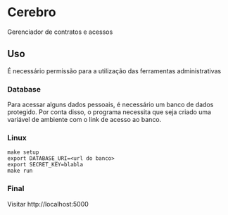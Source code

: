 # Cerebro
Gerenciador de contratos e acessos

## Uso
É necessário permissão para a utilização das ferramentas administrativas

### Database
Para acessar alguns dados pessoais, é necessário um banco de dados protegido. Por conta disso, o programa necessita que seja criado uma variável de ambiente com o link de acesso ao banco.

### Linux
```
make setup
export DATABASE_URI=<url do banco>
export SECRET_KEY=blabla
make run
```

### Final
Visitar http://localhost:5000
